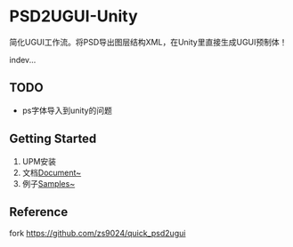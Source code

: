 # PSD2UGUI-Unity

简化UGUI工作流。将PSD导出图层结构XML，在Unity里直接生成UGUI预制体！

indev...

## TODO
- ps字体导入到unity的问题

## Getting Started

1. UPM安装
3. 文档[Document~](https://github.com/Sarofc/PSD2UGUI-Unity/tree/main/Document~)
4. 例子[Samples~](https://github.com/Sarofc/PSD2UGUI-Unity/tree/main/Samples~)

## Reference

fork https://github.com/zs9024/quick_psd2ugui

